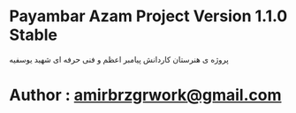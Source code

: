 # Payambar Azam Project Version 1.1.0 Stable

پروژه ی هنرستان کاردانش پیامبر اعظم و فنی حرفه ای شهید یوسفیه

# Author : amirbrzgrwork@gmail.com